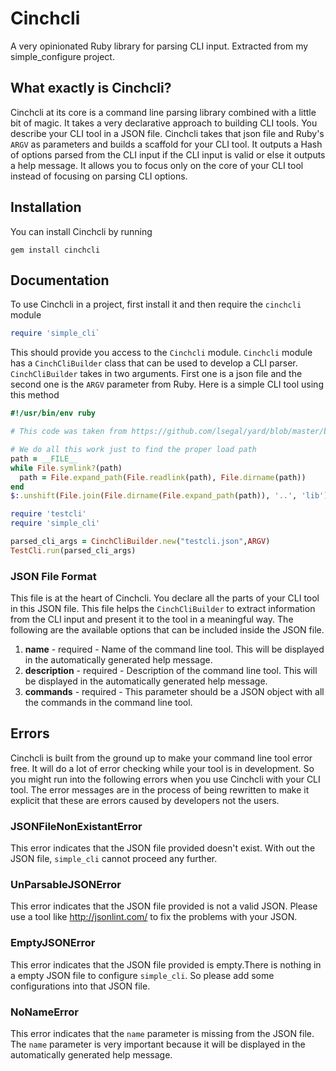 # Cinchcli
A very opinionated Ruby library for parsing CLI input. Extracted from my simple_configure project.

## What exactly is Cinchcli?
Cinchcli at its core is a command line parsing library combined with a little bit of magic. It takes a very declarative approach to building CLI tools. You describe your CLI tool in a JSON file. Cinchcli takes that json file and Ruby's `ARGV` as parameters and builds a scaffold for your CLI tool. It outputs a Hash of options parsed from the CLI input if the CLI input is valid or else it outputs a help message. It allows you to focus only on the core of your CLI tool instead of focusing on parsing CLI options. 

## Installation
You can install Cinchcli by running
```
gem install cinchcli
```

## Documentation
To use Cinchcli in a project, first install it and then require the `cinchcli` module
```ruby
require 'simple_cli`
```

This should provide you access to the `Cinchcli` module. `Cinchcli` module has a `CinchCliBuilder` class that can be used to develop a CLI parser. `CinchCliBuilder` takes in two arguments. First one is a json file and the second one is the `ARGV` parameter from Ruby. Here is a simple CLI tool using this method

```ruby
#!/usr/bin/env ruby

# This code was taken from https://github.com/lsegal/yard/blob/master/bin/yard. The code is licensed under the MIT License.

# We do all this work just to find the proper load path
path = __FILE__
while File.symlink?(path)
  path = File.expand_path(File.readlink(path), File.dirname(path))
end
$:.unshift(File.join(File.dirname(File.expand_path(path)), '..', 'lib'))

require 'testcli'
require 'simple_cli'

parsed_cli_args = CinchCliBuilder.new("testcli.json",ARGV)
TestCli.run(parsed_cli_args)
```

### JSON File Format

This file is at the heart of Cinchcli. You declare all the parts of your CLI tool in this JSON file. This file helps the `CinchCliBuilder` to extract information from the CLI input and present it to the tool in a meaningful way. The following are the available options that can be included inside the JSON file. 

1. **name** - required - Name of the command line tool. This will be displayed in the automatically generated help message. 
2. **description** - required - Description of the command line tool. This will be displayed in the automatically generated help message. 
3. **commands** - required - This parameter should be a JSON object with all the commands in the command line tool. 

## Errors
Cinchcli is built from the ground up to make your command line tool error free. It will do a lot of error checking while your tool is in development. So you might run into the following errors when you use Cinchcli with your CLI tool. The error messages are in the process of being rewritten to make it explicit that these are errors caused by developers not the users. 

### JSONFileNonExistantError
This error indicates that the JSON file provided doesn't exist. With out the JSON file, `simple_cli` cannot proceed any further. 

### UnParsableJSONError
This error indicates that the JSON file provided is not a valid JSON. Please use a tool like http://jsonlint.com/ to fix the problems with your JSON. 

### EmptyJSONError
This error indicates that the JSON file provided is empty.There is nothing in a empty JSON file to configure `simple_cli`. So please add some configurations into that JSON file. 

### NoNameError
This error indicates that the `name` parameter is missing from the JSON file. The `name` parameter is very important because it will be displayed in the automatically generated help message. 
